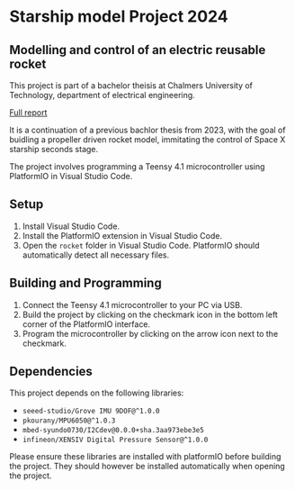 # Starship model Project 2024

Modelling and control of an electric reusable rocket
----------------------------------------------------

This project is part of a bachelor theisis at Chalmers University of Technology, department of electrical engineering.

[Full report](/Bachelor_thesis_EENX16_24_50_Starship.pdf)

It is a continuation of a previous bachlor thesis from 2023, with the goal of buidling a propeller driven rocket model, immitating the control of Space X starship seconds stage.

The project involves programming a Teensy 4.1 microcontroller using PlatformIO in Visual Studio Code.

## Setup

1. Install Visual Studio Code.
2. Install the PlatformIO extension in Visual Studio Code.
3. Open the `rocket` folder in Visual Studio Code. PlatformIO should automatically detect all necessary files.

## Building and Programming

1. Connect the Teensy 4.1 microcontroller to your PC via USB.
2. Build the project by clicking on the checkmark icon in the bottom left corner of the PlatformIO interface.
3. Program the microcontroller by clicking on the arrow icon next to the checkmark.

## Dependencies

This project depends on the following libraries:

- `seeed-studio/Grove IMU 9DOF@^1.0.0`
- `pkourany/MPU6050@^1.0.3`
- `mbed-syundo0730/I2Cdev@0.0.0+sha.3aa973ebe3e5`
- `infineon/XENSIV Digital Pressure Sensor@^1.0.0`

Please ensure these libraries are installed with platformIO before building the project. They should however be installed automatically when opening the project.

